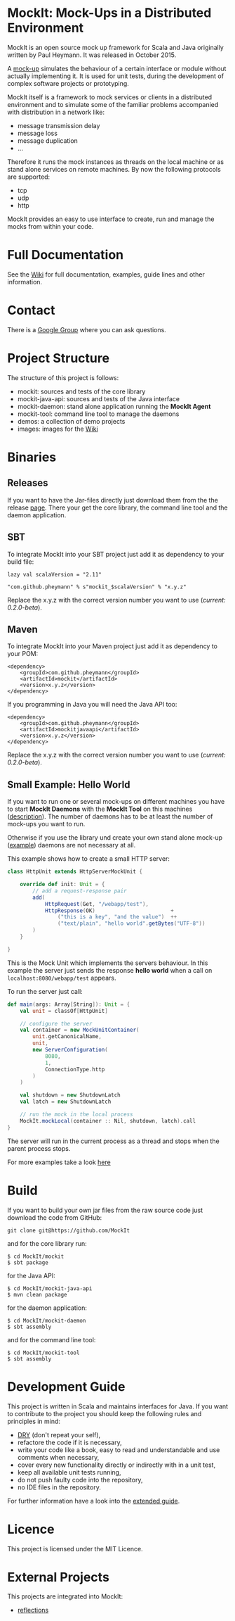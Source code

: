 # MockIt: Mock-Ups in a Distributed Environment

MockIt is an open source mock up framework for Scala and Java originally written by Paul Heymann. 
It was released in October 2015.

A [mock-up](https://en.wikipedia.org/wiki/Mockup#Software_engineering) simulates the 
behaviour of a certain interface or module without actually implementing it. It is 
used for unit tests, during the development of complex software projects or prototyping.

MockIt itself is a framework to mock services or clients in a distributed environment
and to simulate some of the familiar problems accompanied with distribution in a 
network like:

 - message transmission delay
 - message loss
 - message duplication
 - ...

Therefore it runs the mock instances as threads on the local machine or as stand alone
services on remote machines.
By now the following protocols are supported:

 - tcp
 - udp
 - http

MockIt provides an easy to use interface to create, run and manage the mocks
from within your code.


# Full Documentation

See the [Wiki](https://github.com/pheymann/MockIt/wiki) for full documentation, examples, guide lines and other information.


# Contact

There is a [Google Group](https://groups.google.com/forum/#!forum/comgithubpheymannmockit/new) where you can
ask questions.


# Project Structure

The structure of this project is follows:

 - mockit: sources and tests of the core library
 - mockit-java-api: sources and tests of the Java interface
 - mockit-daemon: stand alone application running the **MockIt Agent**
 - mockit-tool: command line tool to manage the daemons
 - demos: a collection of demo projects
 - images: images for the [Wiki](https://github.com/pheymann/MockIt/wiki)


# Binaries

## Releases

If you want to have the Jar-files directly just download them from the
the release [page](https://github.com/pheymann/MockIt/releases). There your get
the core library, the command line tool and the daemon application.

## SBT

To integrate MockIt into your SBT project just add it as dependency to
your build file:

```
lazy val scalaVersion = "2.11"

"com.github.pheymann" % s"mockit_$scalaVersion" % "x.y.z"
```

Replace the x.y.z with the correct version number you want to use (*current: 0.2.0-beta*).

## Maven

To integrate MockIt into your Maven project just add it as dependency to
your POM:

```
<dependency>
    <groupId>com.github.pheymann</groupId>
    <artifactId>mockit</artifactId>
    <version>x.y.z</version>
</dependency>
```

If you programming in Java you will need the Java API too:

```
<dependency>
    <groupId>com.github.pheymann</groupId>
    <artifactId>mockitjavaapi</artifactId>
    <version>x.y.z</version>
</dependency>
```
Replace the x.y.z with the correct version number you want to use (*current: 0.2.0-beta*).

## Small Example: Hello World

If you want to run one or several mock-ups on different machines you have to
start **MockIt Daemons** with the **MockIt Tool** on this machines 
([description](https://github.com/pheymann/MockIt/wiki/How-To-Use#run-a-daemon)). The number of
daemons has to be at least the number of mock-ups you want to run.

Otherwise if you use the library und create your own stand alone mock-up 
([example](https://github.com/pheymann/MockIt/wiki/How-To-Use#http-protocol)) daemons are not necessary at all.

This example shows how to create a small HTTP server:

```Scala
class HttpUnit extends HttpServerMockUnit {

    override def init: Unit = {
        // add a request-response pair
        add(
            HttpRequest(Get, "/webapp/test"),
            HttpResponse(OK)                        +
                ("this is a key", "and the value")  ++
                ("text/plain", "hello world".getBytes("UTF-8"))
        )
    }

}
```

This is the Mock Unit which implements the servers behaviour. In this
example the server just sends the response **hello world** when a call 
on `localhost:8080/webapp/test` appears.

To run the server just call:

```Scala
def main(args: Array[String]): Unit = {
    val unit = classOf[HttpUnit]

    // configure the server
    val container = new MockUnitContainer(
        unit.getCanonicalName,
        unit,
        new ServerConfiguration(
            8080,
            1,
            ConnectionType.http
        )
    )

    val shutdown = new ShutdownLatch
    val latch = new ShutdownLatch

    // run the mock in the local process
    MockIt.mockLocal(container :: Nil, shutdown, latch).call
}
```

The server will run in the current process as a thread and stops when
the parent process stops.

For more examples take a look [here](https://github.com/pheymann/MockIt/wiki/How-To-Use)


# Build

If you want to build your own jar files from the raw source code just 
download the code from GitHub:

`git clone git@https://github.com/MockIt`

and for the core library run:

```
$ cd MockIt/mockit
$ sbt package
```

for the Java API:

```
$ cd MockIt/mockit-java-api
$ mvn clean package
```

for the daemon application:

```
$ cd MockIt/mockit-daemon
$ sbt assembly
```

and for the command line tool:

```
$ cd MockIt/mockit-tool
$ sbt assembly
```

# Development Guide

This project is written in Scala and maintains interfaces for Java. If you
want to contribute to the project you should keep the following rules and 
principles in mind:

 - [DRY](https://en.wikipedia.org/wiki/Don%27t_repeat_yourself) (don't repeat your self),
 - refactore the code if it is necessary,
 - write your code like a book, easy to read and understandable and use
   comments when necessary,
 - cover every new functionality directly or indirectly with in a unit test,
 - keep all available unit tests running,
 - do not push faulty code into the repository,
 - no IDE files in the repository.

For further information have a look into the [extended guide](https://github.com/pheymann/MockIt/wiki/How-To-Contribute).


# Licence

This project is licensed under the MIT Licence.


# External Projects

This projects are integrated into MockIt:

 - [reflections](https://github.com/ronmamo/reflections)
